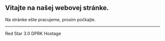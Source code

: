 ## Vitajte na našej webovej stránke. 

Na stránke ešte pracujeme, prosím počkajte. 

_____________________________________________

Red Star 3.0 DPRK Hostage
